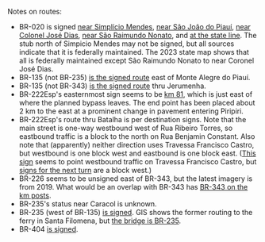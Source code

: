 Notes on routes:
* BR-020 is signed [near Simplício Mendes](https://www.google.com/maps/@-7.8747848,-41.9133934,3a,19y,58.16h,86.24t/data=!3m6!1e1!3m4!1skrRLC7wM34rxMjL5vfC24g!2e0!7i16384!8i8192?entry=ttu), [near São João do Piauí](https://www.google.com/maps/@-8.3715139,-42.2410493,3a,15y,61.1h,83.03t/data=!3m6!1e1!3m4!1smXzwfuozUCRovA2a_Liiwg!2e0!7i16384!8i8192?entry=ttu), [near Colonel José Dias](https://www.google.com/maps/@-8.8299113,-42.481243,3a,42.3y,254.6h,89.3t/data=!3m6!1e1!3m4!1sRkeN4S-mKlFR1UPdmqc_-Q!2e0!7i16384!8i8192?entry=ttu), [near São Raimundo Nonato](https://www.google.com/maps/@-8.9969605,-42.6822242,3a,15.6y,213.34h,86.7t/data=!3m6!1e1!3m4!1svJ7TkheTSTfWcJeJXY5C1g!2e0!7i16384!8i8192?entry=ttu), and [at the state line](https://www.google.com/maps/@-9.431364,-42.9604646,3a,27.1y,68.3h,88.33t/data=!3m6!1e1!3m4!1s5s6wDEOju0Z_bRJdlN70cQ!2e0!7i16384!8i8192?entry=ttu). The stub north of Simpicio Mendes may not be signed, but all sources indicate that it is federally maintained. The 2023 state map shows that all is federally maintained except São Raimundo Nonato to near Coronel José Dias.
* BR-135 (not BR-235) [is the signed route](https://www.google.com/maps/@-9.4659598,-44.6442715,3a,15y,104.29h,81.99t/data=!3m6!1e1!3m4!1srV7J6YX78wG1WS9qqAysQg!2e0!7i16384!8i8192?entry=ttu) east of Monte Alegre do Piauí.
* BR-135 (not BR-343) [is the signed route](https://www.google.com/maps/@-7.086629,-43.5035547,3a,15y,259.37h,86.41t/data=!3m6!1e1!3m4!1shUu4KLk-oXrKIHBfVoRCpw!2e0!7i16384!8i8192?entry=ttu) thru Jerumenha.
* BR-222Esp's easternmost sign seems to be [km 81](https://www.google.com/maps/@-4.2512558,-41.812457,3a,75y,144.73h,80.24t/data=!3m6!1e1!3m4!1s7anUFhWW1anDspQv8RLXKw!2e0!7i16384!8i8192?entry=ttu), which is just east of where the planned bypass leaves. The end point has been placed about 2 km to the east at a prominent change in pavement entering Piripiri.
* BR-222Esp's route thru Batalha is per destination signs. Note that the main street is one-way westbound west of Rua Ribeiro Torres, so eastbound traffic is a block to the north on Rua Benjamin Constant. Also note that (apparently) neither direction uses Travessa Francisco Castro, but westbound is one block west and eastbound is one block east. ([This sign](https://www.google.com/maps/@-4.0245631,-42.0766913,3a,32.3y,319.74h,86.43t/data=!3m6!1e1!3m4!1sflGhTI-tjDQBG9Wb-C0MsQ!2e0!7i16384!8i8192?entry=ttu) seems to point westbound traffic on Travessa Francisco Castro, but [signs for the next turn](https://www.google.com/maps/@-4.0232965,-42.0771913,3a,38.2y,23.28h,85.53t/data=!3m7!1e1!3m5!1srJh7Kt3hVk3szPfvteYoFw!2e0!5s20181201T000000!7i13312!8i6656?entry=ttu) are a block west.)
* BR-226 seems to be unsigned east of BR-343, but the latest imagery is from 2019. What would be an overlap with BR-343 has [BR-343 on the km posts](https://www.google.com/maps/@-5.0744017,-42.7364598,3a,15y,70.18h,83.94t/data=!3m6!1e1!3m4!1s3i7Zj5iTtG_Pujw8j3LOVQ!2e0!7i16384!8i8192?entry=ttu).
* BR-235's status near Caracol is unknown.
* BR-235 (west of BR-135) [is signed](https://www.google.com/maps/@-9.1240223,-45.9205127,3a,75y,84.75h,105.28t/data=!3m6!1e1!3m4!1sUK2yLeawpoQMN5_mMKtOEQ!2e0!7i16384!8i8192?entry=ttu). GIS shows the former routing to the ferry in Santa Filomena, but [the bridge is BR-235](https://www.gov.br/planalto/pt-br/acompanhe-o-planalto/noticias/2021/05/inaugurada-ponte-que-beneficiara-o-agronegocio-de-estados-do-nordeste).
* BR-404 [is signed](https://www.google.com/maps/@-4.4417492,-41.5308961,3a,15y,304.5h,82.08t/data=!3m6!1e1!3m4!1suALkO-ED4m4kOyzRnHX2TA!2e0!7i16384!8i8192?entry=ttu).
